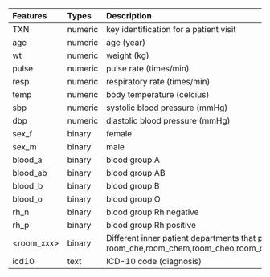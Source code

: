 | Features | Types | Description |
| :--- | :--- | :--- |
| TXN | numeric | key identification for a patient visit |
| age | numeric | age (year) |
| wt | numeric | weight (kg) |
| pulse | numeric | pulse rate (times/min) |
| resp | numeric | respiratory rate (times/min) |
| temp | numeric | body temperature (celcius) |
| sbp | numeric | systolic blood pressure (mmHg) |
| dbp | numeric | diastolic blood pressure (mmHg) |
| sex_f | binary | female |
| sex_m | binary | male |
| blood_a | binary | blood group A |
| blood_ab | binary | blood group AB |
| blood_b | binary | blood group B |
| blood_o | binary | blood group O |
| rh_n | binary | blood group Rh negative |
| rh_p | binary | blood group Rh positive |
| <room_xxx> | binary | Different inner patient departments that patients admitted: room_che,room_chem,room_cheo,room_crtf,room_crtm,room_eip,room_ens,room_ent,room_eye,room_eys,room_flo,room_gmc,room_gyn,room_gynn,room_kan,room_mdc,room_mdf,room_mdi,room_mdk,room_mdke,room_mdm,room_mdr,room_mdsc,room_mdt,room_mis,room_mnk,room_msi,room_mvdu,room_nim,room_nimi,room_obgi,room_obgr,room_obl,room_obs,room_obsv,room_ote,room_otf,room_oti,room_otm,room_otp,room_pd,room_pdi,room_pdn,room_pdni,room_pr,room_pri,room_psy,room_reh,room_roy,room_sgb,room_sge,room_sgf,room_sgic,room_sgig,room_sgin,room_sgm,room_sgn,room_sgp,room_sgt,room_ssf,room_ssm,room_wor,room_dc_che,room_dc_chem,room_dc_cheo,room_dc_crtf,room_dc_crtm,room_dc_eip,room_dc_ens,room_dc_ent,room_dc_eye,room_dc_eys,room_dc_flo,room_dc_gmc,room_dc_gyn,room_dc_gynn,room_dc_kan,room_dc_mdc,room_dc_mdf,room_dc_mdi,room_dc_mdm,room_dc_mdr,room_dc_mdsc,room_dc_mdt,room_dc_mis,room_dc_mnk,room_dc_msi,room_dc_mvdu,room_dc_nim,room_dc_nimi,room_dc_obgi,room_dc_obgr,room_dc_obl,room_dc_obs,room_dc_obsv,room_dc_ote,room_dc_otf,room_dc_oti,room_dc_otm,room_dc_otp,room_dc_pd,room_dc_pdi,room_dc_pdn,room_dc_pdni,room_dc_pr,room_dc_pri,room_dc_psy,room_dc_reh,room_dc_roy,room_dc_sgb,room_dc_sge,room_dc_sgf,room_dc_sgic,room_dc_sgig,room_dc_sgin,room_dc_sgm,room_dc_sgn,room_dc_sgp,room_dc_sgt,room_dc_ssf,room_dc_ssm,room_dc_wor |
| icd10 | text | ICD-10 code (diagnosis) |
